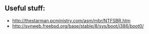 ## Useful stuff:

  + http://thestarman.pcministry.com/asm/mbr/NTFSBR.htm
  + http://svnweb.freebsd.org/base/stable/8/sys/boot/i386/boot0/
